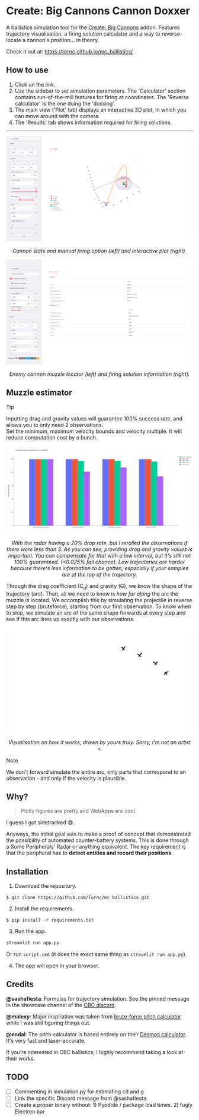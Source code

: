 # Create: Big Cannons Cannon Doxxer

A ballistics simulation tool for the [Create: Big Cannons](https://modrinth.com/mod/create-big-cannons) addon. Features trajectory visualisation, a firing solution calculator and a way to reverse-locate a cannon's position... in theory.

Check it out at: https://tornc.github.io/mc_ballistics/.

## How to use

1. Click on the link.
2. Use the sidebar to set simulation parameters. The 'Calculator' section contains run-of-the-mill features for firing at coordinates. The 'Reverse calculator' is the one doing the 'doxxing'.
3. The main view ('Plot' tab) displays an interactive 3D plot, in which you can move around with the camera.
4. The 'Results' tab shows information required for firing solutions.

---

![pic1](./docs/calculator.png)

<p align="center">
    <em>
        Cannon stats and manual firing option (left) and interactive plot (right).
    </em>
</p>

![pic2](./docs/reverse.png)

<p align="center">
    <em>
        Enemy cannon muzzle locator (left) and firing solution information (right).
    </em>
</p>

## Muzzle estimator

> [!TIP]
> Inputting drag and gravity values will guarantee 100% success rate, and allows you to only need 2 observations.
> <br>
> Set the minimum, maximum velocity bounds and velocity multiple. It will reduce computation cost by a bunch.

![pic3](./docs/reliability.png)

<p align="center">
    <em>
        With the radar having a 20% drop rate, but I rerolled the observations if there were less than 3. As you can see, providing drag and gravity values is important. You can compensate for that with a low interval, but it's still not 100% guaranteed. (&lt0.025% fail chance). Low trajectories are harder because there's less information to be gotten, especially if your samples are at the top of the trajectory.
    </em>
</p>

Through the drag coefficient (C<sub>d</sub>) and gravity (G), we know the shape of the trajectory (arc). Then, all we need to know is _how far along_ the arc the muzzle is located. We accomplish this by simulating the projectile in reverse step by step (bruteforce), starting from our first observation. To know when to stop, we simulate an arc of the same shape forwards at every step and see if this arc lines up exactly with our observations.

![anim1](./docs/shitty_animation.gif)

<p align="center">
    <em>
        Visualisation on how it works, drawn by yours truly. Sorry, I'm not an artist 💀.
    </em>
</p>


> [!NOTE]
> We don't forward simulate the entire arc, only parts that correspond to an observation - and only if the velocity is plausible.

## Why?

> Plotly figures are pretty and WebApps are cool.

I guess I got sidetracked 😅.

Anyways, the initial goal was to make a proof of concept that demonstrated the possibility of automated counter-battery systems. This is done through a Some Peripherals' Radar or anything equivalent. The key requirement is that the peripheral has to **detect entities and record their positions**.

## Installation

1. Download the repository.

```
$ git clone https://github.com/Tornc/mc_ballistics.git
```

2. Install the requirements.

```
$ pip install -r requirements.txt
```

3. Run the app.

```cmd
streamlit run app.py
```

Or run `script.cmd` (it does the exact same thing as `streamlit run app.py`).

4. The app will open in your browser.

## Credits

**@sashafiesta**: Formulas for trajectory simulation. See the pinned message in the showcase channel of the [CBC discord](https://discord.gg/vgfMMUUgvT).

**@malexy**: Major inspiration was taken from [brute-force pitch calculator](https://github.com/Malex21/CreateBigCannons-BallisticCalculator) while I was still figuring things out.

**@endal**: The pitch calculator is based entirely on their [Desmos calculator](https://www.desmos.com/calculator/az4angyumw). It's very fast and laser-accurate.

If you're interested in CBC ballistics, I highly recommend taking a look at their works.

## TODO

- [ ] Commenting in simulation.py for estimating cd and g
- [ ] Link the specific Discord message from @sashafiesta.
- [ ] Create a proper binary without: 1) Pyodide / package load times. 2) fugly Electron bar
